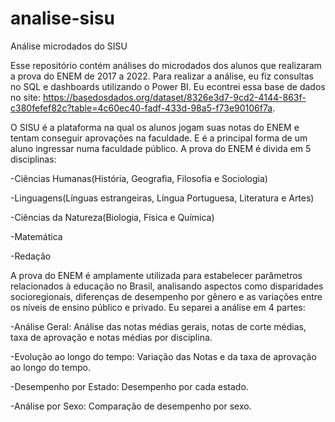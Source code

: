 # analise-sisu
Análise microdados do SISU

Esse repositório contém análises do microdados dos alunos que realizaram a prova do ENEM de 2017 a 2022. Para realizar a análise, eu fiz consultas no SQL e dashboards utilizando o Power BI. Eu econtrei essa base de dados no site: https://basedosdados.org/dataset/8326e3d7-9cd2-4144-863f-c380fefef82c?table=4c60ec40-fadf-433d-98a5-f73e90106f7a.

O SISU é a plataforma na qual os alunos jogam suas notas do ENEM e tentam conseguir aprovações na faculdade. E é a principal forma de um aluno ingressar numa faculdade público. A prova do ENEM é divida em 5 disciplinas:
  
  -Ciências Humanas(História, Geografia, Filosofia e Sociologia)
  
  -Linguagens(Línguas estrangeiras, Língua Portuguesa, Literatura e Artes)
  
  -Ciências da Natureza(Biologia, Física e Química)
  
  -Matemática
  
  -Redação

A prova do ENEM é amplamente utilizada para estabelecer parâmetros relacionados à educação no Brasil, analisando aspectos como disparidades socioregionais, diferenças de desempenho por gênero e as variações entre os níveis de ensino público e privado.
Eu separei a análise em 4 partes: 
  
  -Análise Geral: Análise das notas médias gerais, notas de corte médias, taxa de aprovação e notas médias por disciplina.
  
  -Evolução ao longo do tempo: Variação das Notas e da taxa de aprovação ao longo do tempo.
  
  -Desempenho por Estado: Desempenho por cada estado.
  
  -Análise por Sexo: Comparação de desempenho por sexo. 











